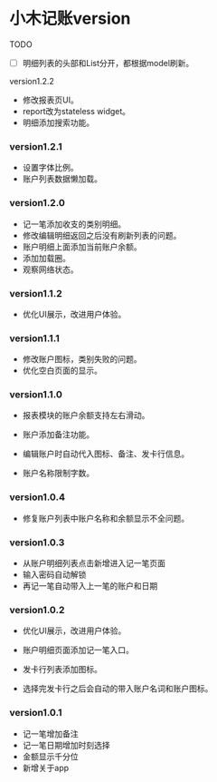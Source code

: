 # 小木记账version

TODO

- [ ] 明细列表的头部和List分开，都根据model刷新。

version1.2.2

- 修改报表页UI。
- report改为stateless widget。
- 明细添加搜索功能。

### version1.2.1

- 设置字体比例。
- 账户列表数据懒加载。

### version1.2.0

- 记一笔添加收支的类别明细。
- 修改编辑明细返回之后没有刷新列表的问题。
- 账户明细上面添加当前账户余额。
- 添加加载圈。
- 观察网络状态。

### version1.1.2

- 优化UI展示，改进用户体验。

### version1.1.1

- 修改账户图标，类别失败的问题。
- 优化空白页面的显示。

### version1.1.0

- 报表模块的账户余额支持左右滑动。
- 账户添加备注功能。


- 编辑账户时自动代入图标、备注、发卡行信息。


- 账户名称限制字数。

### version1.0.4

- 修复账户列表中账户名称和余额显示不全问题。

### version1.0.3

- 从账户明细列表点击新增进入记一笔页面
- 输入密码自动解锁
- 再记一笔自动带入上一笔的账户和日期

### version1.0.2

- 优化UI展示，改进用户体验。

- 账户明细页面添加记一笔入口。
- 发卡行列表添加图标。
- 选择完发卡行之后会自动的带入账户名词和账户图标。

### version1.0.1

- 记一笔增加备注
- 记一笔日期增加时刻选择
- 金额显示千分位
- 新增关于app
